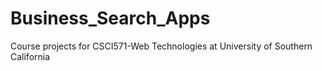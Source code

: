 # Business_Search_Apps
Course projects for CSCI571-Web Technologies at University of Southern California
